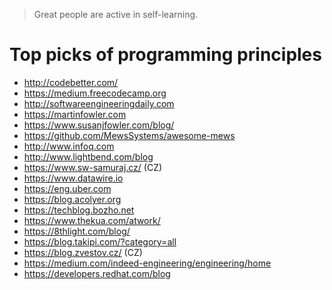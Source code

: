 > Great people are active in self-learning.

# Top picks of programming principles
- http://codebetter.com/
- https://medium.freecodecamp.org
- http://softwareengineeringdaily.com
- https://martinfowler.com
- https://www.susanjfowler.com/blog/
- https://github.com/MewsSystems/awesome-mews
- http://www.infoq.com
- http://www.lightbend.com/blog
- https://www.sw-samuraj.cz/ (CZ)
- https://www.datawire.io
- https://eng.uber.com
- https://blog.acolyer.org
- https://techblog.bozho.net
- https://www.thekua.com/atwork/
- https://8thlight.com/blog/
- https://blog.takipi.com/?category=all
- https://blog.zvestov.cz/ (CZ)
- https://medium.com/indeed-engineering/engineering/home
- https://developers.redhat.com/blog
